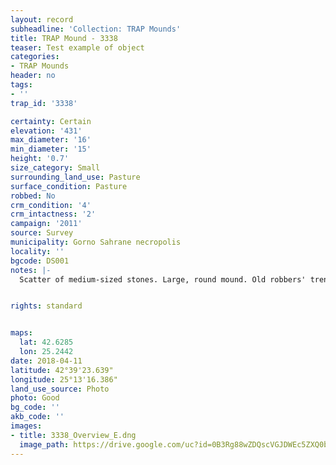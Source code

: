 ```yaml
---
layout: record
subheadline: 'Collection: TRAP Mounds'
title: TRAP Mound - 3338
teaser: Test example of object
categories:
- TRAP Mounds
header: no
tags:
- ''
trap_id: '3338'

certainty: Certain
elevation: '431'
max_diameter: '16'
min_diameter: '15'
height: '0.7'
size_category: Small
surrounding_land_use: Pasture
surface_condition: Pasture
robbed: No
crm_condition: '4'
crm_intactness: '2'
campaign: '2011'
source: Survey
municipality: Gorno Sahrane necropolis
locality: ''
bgcode: DS001
notes: |-
  Scatter of medium-sized stones. Large, round mound. Old robbers' trench's.


rights: standard


maps:
  lat: 42.6285
  lon: 25.2442
date: 2018-04-11
latitude: 42°39'23.639"
longitude: 25°13'16.386"
land_use_source: Photo
photo: Good
bg_code: ''
akb_code: ''
images:
- title: 3338_Overview_E.dng
  image_path: https://drive.google.com/uc?id=0B3Rg88wZDQscVGJDWEc5ZXQ0bGM
---
```

